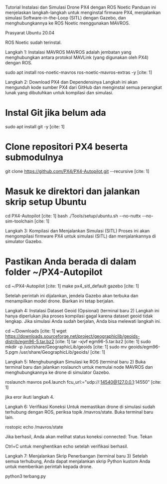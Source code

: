 Tutorial Instalasi dan Simulasi Drone PX4 dengan ROS Noetic
Panduan ini menjelaskan langkah-langkah untuk menginstal firmware PX4, menjalankan simulasi Software-in-the-Loop (SITL) dengan Gazebo, dan menghubungkannya ke ROS Noetic menggunakan MAVROS.

Prasyarat
Ubuntu 20.04

ROS Noetic sudah terinstal.

Langkah 1: Instalasi MAVROS
MAVROS adalah jembatan yang menghubungkan antara protokol MAVLink (yang digunakan oleh PX4) dengan ROS.

sudo apt install ros-noetic-mavros ros-noetic-mavros-extras -y [cite: 1]

Langkah 2: Download PX4 dan Dependensinya
Langkah ini akan mengunduh kode sumber PX4 dari GitHub dan menginstal semua perangkat lunak yang dibutuhkan untuk kompilasi dan simulasi.

# Instal Git jika belum ada
sudo apt install git -y [cite: 1]

# Clone repositori PX4 beserta submodulnya
git clone https://github.com/PX4/PX4-Autopilot.git --recursive [cite: 1]

# Masuk ke direktori dan jalankan skrip setup Ubuntu
cd PX4-Autopilot [cite: 1]
bash ./Tools/setup/ubuntu.sh --no-nuttx --no-sim-toolchain [cite: 1]

Langkah 3: Kompilasi dan Menjalankan Simulasi (SITL)
Proses ini akan mengompilasi firmware PX4 untuk simulasi (SITL) dan menjalankannya di simulator Gazebo.

# Pastikan Anda berada di dalam folder ~/PX4-Autopilot
cd ~/PX4-Autopilot [cite: 1]
make px4_sitl_default gazebo [cite: 1]

Setelah perintah ini dijalankan, jendela Gazebo akan terbuka dan menampilkan model drone. Biarkan ini tetap berjalan.

Langkah 4: Instalasi Dataset Geoid (Opsional) (terminal baru 2)
Langkah ini hanya diperlukan jika proses kompilasi gagal karena dataset geoid tidak lengkap. Jika simulasi Anda sudah berjalan, Anda bisa melewati langkah ini.

cd ~/Downloads [cite: 1]
wget https://downloads.sourceforge.net/project/geographiclib/geoids-distrib/egm96-5.tar.bz2 [cite: 1]
tar -xjvf egm96-5.tar.bz2 [cite: 1]
sudo mkdir -p /usr/share/GeographicLib/geoids [cite: 1]
sudo mv geoids/egm96-5.pgm /usr/share/GeographicLib/geoids/ [cite: 1]

Langkah 5: Menghubungkan Simulasi ke ROS (terminal baru 2)
Buka terminal baru dan jalankan roslaunch untuk memulai node MAVROS dan menghubungkannya ke drone di simulator Gazebo.

roslaunch mavros px4.launch fcu_url:="udp://:14540@127.0.0.1:14550" [cite: 1]

jika eror ikuti langkah 4.

Langkah 6: Verifikasi Koneksi
Untuk memastikan drone di simulasi sudah terhubung dengan ROS, periksa topik /mavros/state. Buka terminal baru lain.

rostopic echo /mavros/state

Jika berhasil, Anda akan melihat status koneksi connected: True. Tekan 

Ctrl+C untuk menghentikan echo setelah verifikasi berhasil. 

Langkah 7: Menjalankan Skrip Penerbangan (terminal baru 3)
Setelah semua terhubung, Anda dapat menjalankan skrip Python kustom Anda untuk memberikan perintah kepada drone.

python3 terbang.py

